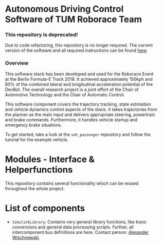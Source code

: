 # Autonomous Driving Control Software of TUM Roborace Team
### This repository is deprecated!
Due to code refactoring, this repository is no longer required. The current version of the software and all required instructions can be found [here](https://github.com/TUMFTM/mod_vehicle_dynamics_control).

### Overview
This software stack has been developed and used for the Roborace Event at the Berlin Formula-E Track 2018. It achieved approximately 150kph and 80% of the combined lateral and longitudinal acceleration potential of the DevBot. The overall research project is a joint effort of the Chair of Automotive Technology and the Chair of Automatic Control.

This software component covers the trajectory tracking, state estimation and vehicle dynamics control aspects of the stack. It takes trajectories from the planner as the main input and delivers appropriate steering, powertrain and brake commands. Furthermore, it handles vehicle startup and emergency brake situations.

To get started, take a look at the `veh_passenger` repository and follow the tutorial for the example vehicle.

# Modules - Interface & Helperfunctions
This repository contains several functionality which can be reused throughout the whole project.

# List of components
* `SimulinkLibrary`: Contains very general library functions, like basic conversions and general data processing scripts. Further, all intercomponent bus definitions are here. Contact person: [Alexander Wischnewski](mailto:alexander.wischnewski@tum.de).  
